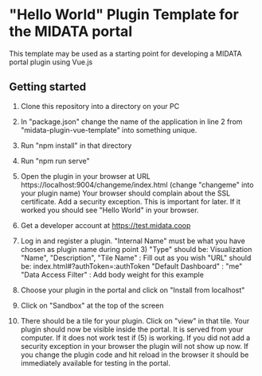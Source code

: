 "Hello World" Plugin Template for the MIDATA portal
=============================

This template may be used as a starting point for developing a MIDATA portal plugin using Vue.js

Getting started
----------------
1. Clone this repository into a directory on your PC
2. In "package.json" change the name of the application in line 2 from "midata-plugin-vue-template" into something unique.
3. Run "npm install" in that directory
4. Run "npm run serve"
5. Open the plugin in your browser at URL https://localhost:9004/changeme/index.html  (change "changeme" into your plugin name)
   Your browser should complain about the SSL certificate. Add a security exception. This is important for later.
   If it worked you should see "Hello World" in your browser.
   
6. Get a developer account at https://test.midata.coop
7. Log in and register a plugin.
   "Internal Name" must be what you have chosen as plugin name during point 3)
   "Type" should be: Visualization
   "Name", "Description", "Tile Name" : Fill out as you wish
   "URL" should be: index.html#?authToken=:authToken 
   "Default Dashboard" : "me"
   "Data Access Filter" : Add body weight for this example
8. Choose your plugin in the portal and click on "Install from localhost"
9. Click on "Sandbox" at the top of the screen
10. There should be a tile for your plugin. Click on "view" in that tile. 
   Your plugin should now be visible inside the portal. It is served from your computer.
   If it does not work test if (5) is working. If you did not add a security exception in your browser the plugin will not show up now. 
   If you change the plugin code and hit reload in the browser it should be immediately available for testing in the portal. 
